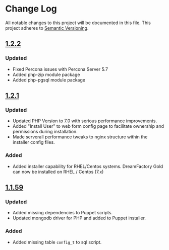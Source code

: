 # Change Log
All notable changes to this project will be documented in this file. This project adheres to [Semantic Versioning](http://semver.org/).

## [1.2.2][v1.2.2]
### Updated
- Fixed Percona issues with Percona Server 5.7
- Added php-zip module package
- Added php-pgsql module package

## [1.2.1][v1.2.1]
### Updated
- Updated PHP Version to 7.0 with serious performance improvements.
- Added "Install User" to web form config page to facilitate ownership and permissions during installation.
- Made serverall performance tweaks to nginx structure within the installer config files.
    
### Added
- Added installer capability for RHEL/Centos systems. DreamFactory Gold can now be installed on RHEL / Centos (7.x)

## [1.1.59][v1.1.59]
### Updated
- Added missing dependencies to Puppet scripts.
- Updated mongodb driver for PHP and added to Puppet installer.

### Added
- Added missing table `config_t` to sql script.

[v1.1.59]: https://github.com/dreamfactorysoftware/dfe-installer/compare/1.1.58...1.1.59
[v1.2.1]: https://github.com/dreamfactorysoftware/dfe-installer/compare/1.1.59...1.2.1
[v1.2.2]: https://github.com/dreamfactorysoftware/dfe-installer/compare/1.2.1...1.2.2

